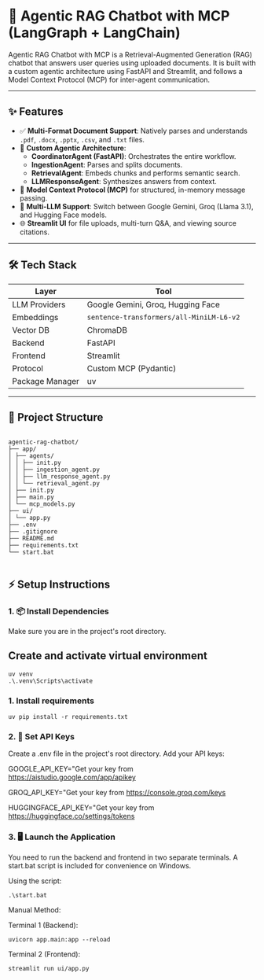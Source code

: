 # 🤖 Agentic RAG Chatbot with MCP (LangGraph + LangChain)

Agentic RAG Chatbot with MCP is a Retrieval-Augmented Generation (RAG) chatbot that answers user queries using uploaded documents. It is built with a custom agentic architecture using FastAPI and Streamlit, and follows a Model Context Protocol (MCP) for inter-agent communication.

---

## ✨ Features

- ✅ **Multi-Format Document Support**: Natively parses and understands `.pdf`, `.docx`, `.pptx`, `.csv`, and `.txt` files.  
- 🧠 **Custom Agentic Architecture**:
  - **CoordinatorAgent (FastAPI)**: Orchestrates the entire workflow.  
  - **IngestionAgent**: Parses and splits documents.  
  - **RetrievalAgent**: Embeds chunks and performs semantic search.  
  - **LLMResponseAgent**: Synthesizes answers from context.  
- 🔗 **Model Context Protocol (MCP)** for structured, in-memory message passing.  
- 🔄 **Multi-LLM Support**: Switch between Google Gemini, Groq (Llama 3.1), and Hugging Face models.  
- 🌐 **Streamlit UI** for file uploads, multi-turn Q&A, and viewing source citations.  

---

## 🛠 Tech Stack

| Layer            | Tool                                              |
|-----------------|---------------------------------------------------|
| LLM Providers    | Google Gemini, Groq, Hugging Face                |
| Embeddings       | `sentence-transformers/all-MiniLM-L6-v2`         |
| Vector DB        | ChromaDB                                          |
| Backend          | FastAPI                                           |
| Frontend         | Streamlit                                         |
| Protocol         | Custom MCP (Pydantic)                             |
| Package Manager  | uv                                                |

---

## 📁 Project Structure

```

agentic-rag-chatbot/
├── app/
│ ├── agents/
│ │ ├── init.py
│ │ ├── ingestion_agent.py
│ │ ├── llm_response_agent.py
│ │ └── retrieval_agent.py
│ ├── init.py
│ ├── main.py
│ └── mcp_models.py
├── ui/
│ └── app.py
├── .env
├── .gitignore
├── README.md
├── requirements.txt
└── start.bat


```

## ⚡ Setup Instructions

### 1. 📦 Install Dependencies
Make sure you are in the project's root directory.

## Create and activate virtual environment

```
uv venv
.\.venv\Scripts\activate

```

### 1. Install requirements

```
uv pip install -r requirements.txt

```


### 2. 🔑 Set API Keys
Create a .env file in the project's root directory. Add your API keys:

GOOGLE_API_KEY="Get your key from https://aistudio.google.com/app/apikey

GROQ_API_KEY="Get your key from https://console.groq.com/keys

HUGGINGFACE_API_KEY="Get your key from https://huggingface.co/settings/tokens


### 3. 🖥️ Launch the Application

You need to run the backend and frontend in two separate terminals. A start.bat script is included for convenience on Windows.



Using the script:

```
.\start.bat

```


Manual Method:

Terminal 1 (Backend):

```
uvicorn app.main:app --reload

```


Terminal 2 (Frontend):

```
streamlit run ui/app.py

```
